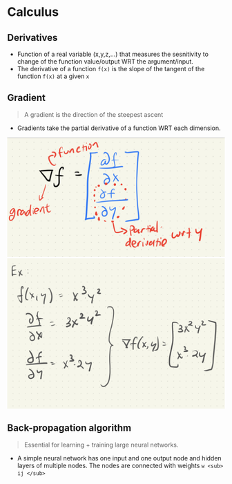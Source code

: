 # Calculus

## Derivatives

- Function of a real variable (x,y,z,...) that measures the sesnitivity to change of the function value/output WRT the argument/input.
- The derivative of a function `f(x)` is the slope of the tangent of the function `f(x)` at a given `x`


## Gradient

> A gradient is the direction of the steepest ascent

- Gradients take the partial derivative of a function WRT each dimension. 

![Gradient vector!](gradient.jpeg "Gradient vector")
![Example!](example_gradient.jpeg "example")

## Back-propagation algorithm

> Essential for learning + training large neural networks. 

- A simple neural network has one input and one output node and hidden layers of multiple nodes. The nodes are connected with weights `w <sub> ij </sub>`
